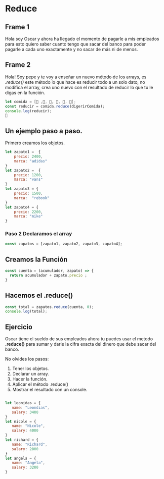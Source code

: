 # Reduce

## Frame 1
Hola soy Oscar y ahora ha llegado el momento de pagarle a mis empleados para esto quiero saber cuanto tengo que sacar del banco para poder pagarle a cada uno exactamente y no sacar de más ni de menos.

## Frame 2
Hola! Soy pepe y te voy a enseñar un nuevo método de los arrays, es *.reduce()* este método lo que hace es reducir todo a un solo dato, no modifica el array, crea uno nuevo con el resultado de reducir lo que tu le digas en la función.

```js
let comida = [🍳 ,🌮, 🍎, 🍰, 🍇, 🍌];
const reducir = comida.reduce(digerirComida);
console.log(reducir);
💩
```

## Un ejemplo paso a paso.

Primero creamos los objetos.

```js
let zapato1 =  {
    precio: 2400,
    marca: "adidas"
}
let zapato2 =  {
    precio: 1200,
    marca: "vans"
}
let zapato3 = {
    precio: 1500,
    marca:  "rebook"
}
let zapato4 = {
    precio: 2200,
    marca: "nike"
}
```

### Paso 2 Declaramos el array

```js
const zapatos = [zapato1, zapato2, zapato3, zapato4];
```

## Creamos la Función

```js
const cuenta = (acumulador, zapato) => {
  return acumulador + zapato.precio ;
}
```

## Hacemos el .reduce()

```js
const total = zapatos.reduce(cuenta, 0);
console.log(total);
```

## Ejercicio

Oscar tiene el sueldo de sus empleados ahora tu puedes usar el metodo **.reduce()** para sumar y darle la cifra exacta del dinero que debe sacar del banco.

No olvides los pasos:

1) Tener los objetos.
2) Declarar un array.
3) Hacer la función.
4) Aplicar el método .reduce()
5) Mostrar el resultado con un console.

 ```js

let leonidas = {
    name: "Leondias",
    salary: 3400
}
let nicole = {
    name: "Nicole",
    salary: 4000
}
let richard = {
    name: "Richard",
    salary: 2800
}
let angela = {
    name: "Angela",
    salary: 3200
}

```
